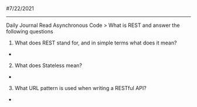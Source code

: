 #7/22/2021 





---

Daily Journal
Read Asynchronous Code > What is REST and answer the following questions
1. What does REST stand for, and in simple terms what does it mean?
- 
2. What does Stateless mean?
- 
3. What URL pattern is used when writing a RESTful API?
- 